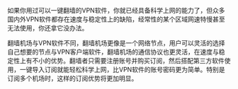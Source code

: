 如果你用过可以一键翻墙的VPN软件，你就已经具备科学上网的能力了，但众多国内外VPN软件都存在速度与稳定性上的缺陷，经常性的某个区域网速特慢甚至无法使用，你还拿它没办法。

翻墙机场与VPN软件不同，翻墙机场更像是一个网络节点，用户可以灵活的选择自己想要的节点与VPN客户端软件，翻墙机场的通信协议也更灵活，在速度与稳定性上有不小的优势。翻墙者只需要注册账号并购买订阅，然后搭配第三方软件使用，一键导入订阅就能轻松科学上网，比VPN软件的账号密码更为简单。特别是订阅多个机场时，这样的订阅优势将更加明显。

